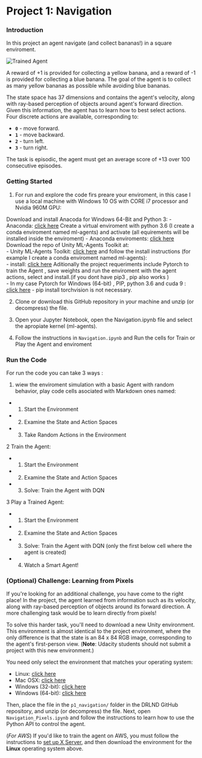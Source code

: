 [//]: # (Image References)

[image1]: /report/videos/readme_gif1.gif "Own Trained Agent"

# Project 1: Navigation

### Introduction

In this project an agent navigate (and collect bananas!) in a square enviroment.  

![Trained Agent][image1]

A reward of +1 is provided for collecting a yellow banana, and a reward of -1 is provided for collecting a blue banana. The goal of the agent is to collect as many yellow bananas as possible while avoiding blue bananas.  

The state space has 37 dimensions and contains the agent's velocity, along with ray-based perception of objects around agent's forward direction.  Given this information, the agent has to learn how to best select actions.  Four discrete actions are available, corresponding to:
- **`0`** - move forward.
- **`1`** - move backward.
- **`2`** - turn left.
- **`3`** - turn right.

The task is episodic, the agent must get an average score of +13 over 100 consecutive episodes.


### Getting Started

1. For run and explore the code firs preare your enviroment, in this case I use a local machine with Windows 10 OS with CORE i7 processor and Nvidia 960M GPU:

Download and install Anacoda for Windows 64-Bit and Python 3:
    - Anaconda: [click here](https://conda.io/docs/user-guide/install/windows.html)
Create a virtual enviroment with python 3.6 (I create a conda enviroment named ml-agents) and activate (all equirements will be installed inside the enviroment)
    - Anaconda enviroments: [click here](https://conda.io/docs/user-guide/tasks/manage-environments.html)
Download the repo of Unity ML-Agents Toolkit at:   
    - Unity ML-Agents Toolkit: [click here](https://github.com/Unity-Technologies/ml-agents)
and follow the install instructions (for example I create a conda enviroment named ml-agents):     
    - install: [click here](https://github.com/Unity-Technologies/ml-agents/blob/master/docs/Installation.md)
Aditionally the project requeriments include Pytorch to train the Agent , save weights and run the enviroment with the agent actions, select and install.(if you dont have pip3 , pip also works )    
    - In my case Pytorch for Windows (64-bit) , PIP, python 3.6 and cuda 9 : [click here](https://pytorch.org/)
    - pip install torchvision is not necessary.
     
    
2. Clone or download this GitHub repository in your machine and unzip (or decompress) the file. 

3. Open your Jupyter Notebook, open the Navigation.ipynb file and select the apropiate kernel (ml-agents).

4. Follow the instructions in `Navigation.ipynb` and Run the cells for Train or Play the Agent and enviroment



### Run the Code

For run the code you can take 3 ways :

1. wiew the enviroment simulation with a basic  Agent with random behavior, play code cells asociated with Markdown ones named:

- 1. Start the Environment
- 2. Examine the State and Action Spaces
- 3. Take Random Actions in the Environment

2 Train the Agent:

- 1. Start the Environment
- 2. Examine the State and Action Spaces
- 3. Solve: Train the Agent with DQN

3 Play a Trained Agent:

- 1. Start the Environment
- 2. Examine the State and Action Spaces
- 3. Solve: Train the Agent with DQN (only the first below cell where the agent is created)
- 4. Watch a Smart Agent!





### (Optional) Challenge: Learning from Pixels

If you're looking for an additional challenge, you have come to the right place!  In the project, the agent learned from information such as its velocity, along with ray-based perception of objects around its forward direction.  A more challenging task would be to learn directly from pixels!

To solve this harder task, you'll need to download a new Unity environment.  This environment is almost identical to the project environment, where the only difference is that the state is an 84 x 84 RGB image, corresponding to the agent's first-person view.  (**Note**: Udacity students should not submit a project with this new environment.)

You need only select the environment that matches your operating system:
- Linux: [click here](https://s3-us-west-1.amazonaws.com/udacity-drlnd/P1/Banana/VisualBanana_Linux.zip)
- Mac OSX: [click here](https://s3-us-west-1.amazonaws.com/udacity-drlnd/P1/Banana/VisualBanana.app.zip)
- Windows (32-bit): [click here](https://s3-us-west-1.amazonaws.com/udacity-drlnd/P1/Banana/VisualBanana_Windows_x86.zip)
- Windows (64-bit): [click here](https://s3-us-west-1.amazonaws.com/udacity-drlnd/P1/Banana/VisualBanana_Windows_x86_64.zip)

Then, place the file in the `p1_navigation/` folder in the DRLND GitHub repository, and unzip (or decompress) the file.  Next, open `Navigation_Pixels.ipynb` and follow the instructions to learn how to use the Python API to control the agent.

(_For AWS_) If you'd like to train the agent on AWS, you must follow the instructions to [set up X Server](https://github.com/Unity-Technologies/ml-agents/blob/master/docs/Training-on-Amazon-Web-Service.md), and then download the environment for the **Linux** operating system above.
